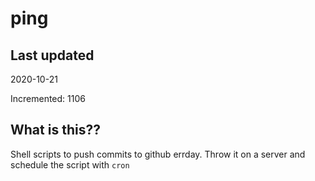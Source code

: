 # ping

## Last updated
2020-10-21

Incremented: 1106

## What is this??
Shell scripts to push commits to github errday. Throw it on a server and schedule the script with `cron`

